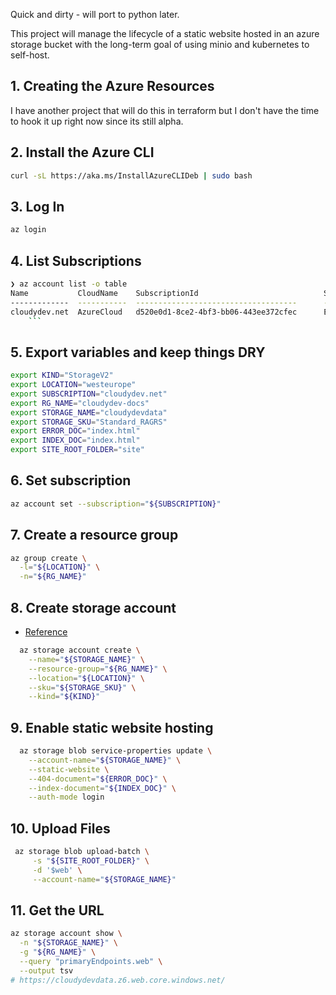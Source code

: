 Quick and dirty - will port to python later.

This project will manage the lifecycle of a static website hosted in an azure storage bucket with the long-term goal of using minio and kubernetes to self-host.

## 1. Creating the Azure Resources

I have another project that will do this in terraform but I don't have the time to hook it up right now since its still alpha.


## 2. Install the Azure CLI

```zsh
curl -sL https://aka.ms/InstallAzureCLIDeb | sudo bash
```

## 3. Log In

```zsh
az login
```

## 4. List Subscriptions

```zsh
❯ az account list -o table                     
Name           CloudName    SubscriptionId                            State    IsDefault
-------------  -----------  ------------------------------------      -------  -----------
cloudydev.net  AzureCloud   d520e0d1-8ce2-4bf3-bb06-443ee372cfec      Enabled  True
    ```
```

## 5. Export variables and keep things DRY
    
```bash
export KIND="StorageV2"
export LOCATION="westeurope"
export SUBSCRIPTION="cloudydev.net"
export RG_NAME="cloudydev-docs"
export STORAGE_NAME="cloudydevdata"
export STORAGE_SKU="Standard_RAGRS"
export ERROR_DOC="index.html"
export INDEX_DOC="index.html"
export SITE_ROOT_FOLDER="site"
```

## 6. Set subscription

```zsh
az account set --subscription="${SUBSCRIPTION}"
```

## 7. Create a resource group

```zsh
az group create \
  -l="${LOCATION}" \
  -n="${RG_NAME}"
```

## 8. Create storage account

- [Reference](https://docs.microsoft.com/en-us/rest/api/storagerp/srp_sku_types)

```zsh
  az storage account create \
    --name="${STORAGE_NAME}" \
    --resource-group="${RG_NAME}" \
    --location="${LOCATION}" \
    --sku="${STORAGE_SKU}" \
    --kind="${KIND}"
```

## 9. Enable static website hosting
 
```zsh
  az storage blob service-properties update \
    --account-name="${STORAGE_NAME}" \
    --static-website \
    --404-document="${ERROR_DOC}" \
    --index-document="${INDEX_DOC}" \
    --auth-mode login
```

## 10. Upload Files
    
```zsh
 az storage blob upload-batch \
     -s "${SITE_ROOT_FOLDER}" \
     -d '$web' \
     --account-name="${STORAGE_NAME}"
```

## 11. Get the URL

```zsh
az storage account show \
  -n "${STORAGE_NAME}" \
  -g "${RG_NAME}" \
  --query "primaryEndpoints.web" \
  --output tsv
# https://cloudydevdata.z6.web.core.windows.net/  
```

